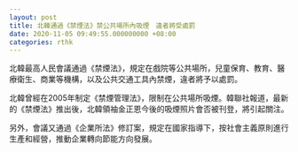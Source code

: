 ```yaml
---
layout: post
title: 北韓通過《禁煙法》禁公共場所內吸煙　違者將受處罰
date: 2020-11-05 09:49:55.000000000 +08:00
categories: rthk
---
```


北韓最高人民會議通過《禁煙法》，規定在戲院等公共場所，兒童保育、教育、醫療衛生、商業等機構，以及公共交通工具內禁煙，違者將予以處罰。

北韓曾經在2005年制定《禁煙管理法》，限制在公共場所吸煙。韓聯社報道，最新的《禁煙法》推出後，北韓領袖金正恩今後的吸煙照片會否被刊登，將引起關注。

另外，會議又通過《企業所法》修訂案，規定在國家指導下，按社會主義原則進行生產和經營，推動企業轉向節能方向發展。
